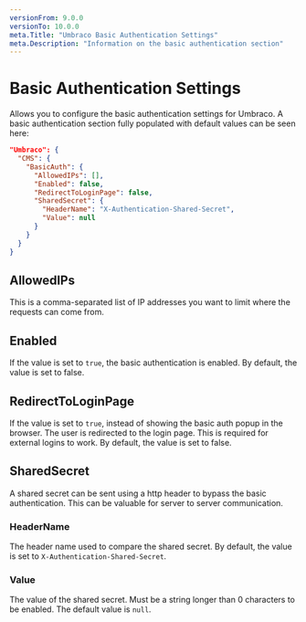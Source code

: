 ```yaml
---
versionFrom: 9.0.0
versionTo: 10.0.0
meta.Title: "Umbraco Basic Authentication Settings"
meta.Description: "Information on the basic authentication section"
---
```


# Basic Authentication Settings

Allows you to configure the basic authentication settings for Umbraco. A basic authentication section fully populated
with default values can be seen here:

```json
"Umbraco": {
  "CMS": {
    "BasicAuth": {
      "AllowedIPs": [],
      "Enabled": false,
      "RedirectToLoginPage": false,
      "SharedSecret": {
        "HeaderName": "X-Authentication-Shared-Secret",
        "Value": null
      }
    }
  }
}
```
## AllowedIPs

This is a comma-separated list of IP addresses you want to limit where the requests can come from.

## Enabled

If the value is set to `true`, the basic authentication is enabled. By default, the value is set to false.

## RedirectToLoginPage

If the value is set to `true`, instead of showing the basic auth popup in the browser. The user is redirected to the login page. This is required for external logins to work. By default, the value is set to false.

## SharedSecret
A shared secret can be sent using a http header to bypass the basic authentication. This can be valuable for server to server communication.

### HeaderName
The header name used to compare the shared secret. By default, the value is set to `X-Authentication-Shared-Secret`.

### Value
The value of the shared secret. Must be a string longer than 0 characters to be enabled. The default value is `null`.
